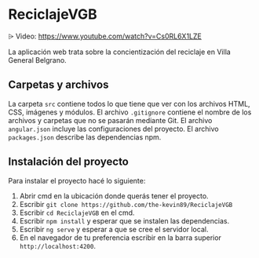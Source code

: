 # ReciclajeVGB

⩥ Video: https://www.youtube.com/watch?v=Cs0RL6X1LZE

La aplicación web trata sobre la concientización del reciclaje en Villa General Belgrano.

## Carpetas y archivos

La carpeta `src` contiene todos lo que tiene que ver con los archivos HTML, CSS, imágenes y módulos.
El archivo `.gitignore` contiene el nombre de los archivos y carpetas que no se pasarán mediante Git.
El archivo `angular.json` incluye las configuraciones del proyecto.
El archivo `packages.json` describe las dependencias npm.

## Instalación del proyecto

Para instalar el proyecto hacé lo siguiente:
1. Abrir cmd en la ubicación donde querás tener el proyecto.
2. Escribir `git clone https://github.com/the-kevin89/ReciclajeVGB`
3. Escribir `cd ReciclajeVGB` en el cmd.
4. Escribir `npm install` y esperar que se instalen las dependencias.
5. Escribir `ng serve` y esperar a que se cree el servidor local.
6. En el navegador de tu preferencia escribir en la barra superior `http://localhost:4200`.
